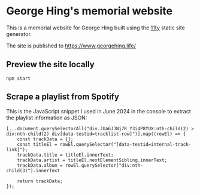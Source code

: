 # George Hing's memorial website

This is a memorial website for George Hing built using the [11ty](https://www.11ty.dev/) static site generator.

The site is published to https://www.georgehing.life/

## Preview the site locally

```
npm start
```

## Scrape a playlist from Spotify

This is the JavaScript snippet I used in June 2024 in the console to extract the playlist information as JSON:

```
[...document.querySelectorAll("div.JUa6JJNj7R_Y3i4P8YUX:nth-child(2) > div:nth-child(2) div[data-testid=tracklist-row]")].map((rowEl) => {
    const trackData = {};
    const titleEl = rowEl.querySelector("[data-testid=internal-track-link]");
    trackData.title = titleEl.innerText;
    trackData.artist = titleEl.nextElementSibling.innerText;
    trackData.album = rowEl.querySelector("div:nth-child(3)").innerText

    return trackData;
});
```
